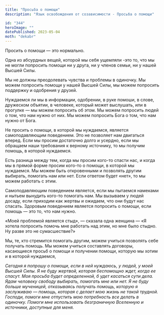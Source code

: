 ```yaml
---
title: "Просьба о помощи"
description: "Язык освобождения от созависимости - Просьба о помощи"

id: "344"
heroImage: ""
datePublished: 2023-05-04
moth: "dekabr"
---
```


Просить о помощи — это нормально.

Одна из абсурдных вещей, которой мы себя ущемляли -это то, что мы не могли
попросить помощи ни у друга, ни у членов семьи, ни у нашей Высшей Силы.

Мы не должны преодолевать чувства и проблемы в одиночку. Мы можем попросить
помощи у нашей Высшей Силы, мы можем попросить поддержку и одобрения у друзей.

Нуждаемся ли мы в информации, одобрении, в руке помоши, в слове, дружеском
объятии, в человеке, который может выслушать, или в прогулке — мы можем
попросить об этом. Мы можем попросить людей о том, что нам нужно от них. Мы
можем попросить Бога о том, что нам нужно от Бога.

Не просить о помощи, в которой мы нуждаемся, является самоподавляющим
поведением. Это не позволяет нам двигаться вперед. Если мы просим достаточно
долго и усердно, если мы обращаем наши требования к верному источнику, то мы
получим помощь, в которой нуждаемся.

Есть разница между тем, когда мы просим кого-то спасти нас, и когда мы в
прямой форме просим кого-то о помощи, в которой мы нуждаемся. Мы можем быть
откровенными и позволять другим выбирать, помогать нам или нет. Если ответом
будет «нет», то мы можем работать с этим.

Самоподавляющим поведением является, если мы пытаемся намеками и нытьем
вынудить кого-то помогать нам. Мы вызываем у людей досаду, если приходим как
жертвы и ожидаем, что они будут нас спасать. Здоровым поведением является
попросить о помощи, если помощь — это то, что нам нужно.

«Моей проблемой является стыд», — сказала одна женщина — «Я хотела попросить
помочь мне работать над этим, но мне было стыдно. Ну разве это не
сумасшествие?»

Мы, те, кто стремится помогать другим, можем учиться позволять себе получать
помощь. Мы можем учиться составлять договоры, касающиеся просьб о помощи и
получении помощи, которую мы хотим и в которой нуждаемся,

_Сегодня_ _я_ _попрошу_ _о_ _помощи,_ _если_ _в_ _ней_ _нуждаюсь,_ _у_
_людей,_ _у_ _моей_ _Высшей_ _Силы._ _Я_ _не_ _буду_ _жертвой,_ _которая_
_беспомощно_ _ждет,_ _когда_ _ее_ _спасут._ _Моя_ _просьба_ _будет_
_определенной,_ _б_ _удет_ _касаться_ _сути_ _дела._ _Ядам_ _человеку_
_свободу_ _выбирать,_ _помогать_ _мне_ _или_ _нет._ _Я_ _не_ _буду_ _больше_
_мученицей,_ _отказываясь_ _получать_ _помощь,_ _которую_ _я_ _заслуживаю_ _—_
_помощь,_ _которая_ _с_ _делает_ _мою_ _жизнь_ _не_ _такой_ _трудной._
_Господи,_ _помоги_ _мне_ _отпустить_ _мою_ _потребность_ _все_ _делать_ _в_
_одиночку._ _Помоги_ _мне_ _использовать_ _безграничную_ _Вселенную_ _и_
_источники,_ _доступные_ _для_ _меня._
